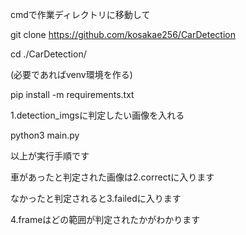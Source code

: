 cmdで作業ディレクトリに移動して

git clone https://github.com/kosakae256/CarDetection

cd ./CarDetection/

(必要であればvenv環境を作る)

pip install -m requirements.txt



1.detection_imgsに判定したい画像を入れる

python3 main.py

以上が実行手順です



車があったと判定された画像は2.correctに入ります

なかったと判定されると3.failedに入ります

4.frameはどの範囲が判定されたかがわかります
